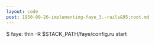 ```yaml
---
layout: code
post: 1950-09-26-implementing-faye_3.-rails&95;root.md
---
```



$ faye: thin -R $STACK&#95;PATH/faye/config.ru start
